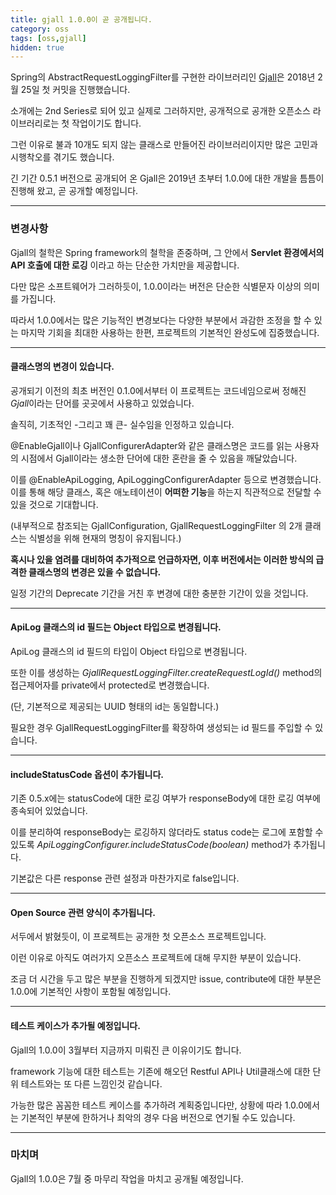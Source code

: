 ```yaml
---
title: gjall 1.0.0이 곧 공개됩니다.
category: oss
tags: [oss,gjall]
hidden: true
---
```


Spring의 AbstractRequestLoggingFilter를 구현한 라이브러리인 [Gjall](https://gjall.sollabs.tech/)은 2018년 2월 25일 첫 커밋을 진행했습니다.

소개에는 2nd Series로 되어 있고 실제로 그러하지만, 공개적으로 공개한 오픈소스 라이브러리로는 첫 작업이기도 합니다.

그런 이유로 불과 10개도 되지 않는 클래스로 만들어진 라이브러리이지만 많은 고민과 시행착오를 겪기도 했습니다.

긴 기간 0.5.1 버전으로 공개되어 온 Gjall은 2019년 초부터 1.0.0에 대한 개발을 틈틈이 진행해 왔고, 곧 공개할 예정입니다.

---
### 변경사항
   
Gjall의 철학은 Spring framework의 철학을 존중하며, 그 안에서 **Servlet 환경에서의 API 호출에 대한 로깅** 이라고 하는 단순한 가치만을 제공합니다.

다만 많은 소프트웨어가 그러하듯이, 1.0.0이라는 버전은 단순한 식별문자 이상의 의미를 가집니다. 

따라서 1.0.0에서는 많은 기능적인 변경보다는 다양한 부분에서 과감한 조정을 할 수 있는 마지막 기회을 최대한 사용하는 한편, 프로젝트의 기본적인 완성도에 집중했습니다. 

---
#### 클래스명의 변경이 있습니다.
   
공개되기 이전의 최초 버전인 0.1.0에서부터 이 프로젝트는 코드네임으로써 정해진 *Gjall*이라는 단어를 곳곳에서 사용하고 있었습니다.

솔직히, 기초적인 -그리고 꽤 큰- 실수임을 인정하고 있습니다.

@EnableGjall이나 GjallConfigurerAdapter와 같은 클래스명은 코드를 읽는 사용자의 시점에서 Gjall이라는 생소한 단어에 대한 혼란을 줄 수 있음을 깨달았습니다.

이를 @EnableApiLogging, ApiLoggingConfigurerAdapter 등으로 변경했습니다. 이를 통해 해당 클래스, 혹은 애노테이션이 **어떠한 기능**을 하는지 직관적으로 전달할 수 있을 것으로 기대합니다.

(내부적으로 참조되는 GjallConfiguration, GjallRequestLoggingFilter 의 2개 클래스는 식별성을 위해 현재의 명칭이 유지됩니다.)

**혹시나 있을 염려를 대비하여 추가적으로 언급하자면, 이후 버전에서는 이러한 방식의 급격한 클래스명의 변경은 있을 수 없습니다.**

일정 기간의 Deprecate 기간을 거친 후 변경에 대한 충분한 기간이 있을 것입니다.

---
#### ApiLog 클래스의 id 필드는 Object 타입으로 변경됩니다.
   
ApiLog 클래스의 id 필드의 타입이 Object 타입으로 변경됩니다.

또한 이를 생성하는 *GjallRequestLoggingFilter.createRequestLogId()* method의 접근제어자를 private에서 protected로 변경했습니다.

(단, 기본적으로 제공되는 UUID 형태의 id는 동일합니다.)

필요한 경우 GjallRequestLoggingFilter를 확장하여 생성되는 id 필드를 주입할 수 있습니다.

---
#### includeStatusCode 옵션이 추가됩니다.
   
기존 0.5.x에는 statusCode에 대한 로깅 여부가 responseBody에 대한 로깅 여부에 종속되어 있었습니다.

이를 분리하여 responseBody는 로깅하지 않더라도 status code는 로그에 포함할 수 있도록 *ApiLoggingConfigurer.includeStatusCode(boolean)* method가 추가됩니다.

기본값은 다른 response 관련 설정과 마찬가지로 false입니다.

---
#### Open Source 관련 양식이 추가됩니다.

서두에서 밝혔듯이, 이 프로젝트는 공개한 첫 오픈소스 프로젝트입니다.

이런 이유로 아직도 여러가지 오픈소스 프로젝트에 대해 무지한 부분이 있습니다.

조금 더 시간을 두고 많은 부분을 진행하게 되겠지만 issue, contribute에 대한 부분은 1.0.0에 기본적인 사항이 포함될 예정입니다.

---

#### 테스트 케이스가 추가될 예정입니다.

Gjall의 1.0.0이 3월부터 지금까지 미뤄진 큰 이유이기도 합니다.

framework 기능에 대한 테스트는 기존에 해오던 Restful API나 Util클래스에 대한 단위 테스트와는 또 다른 느낌인것 같습니다.

가능한 많은 꼼꼼한 테스트 케이스를 추가하려 계획중입니다만, 상황에 따라 1.0.0에서는 기본적인 부분에 한하거나 최악의 경우 다음 버전으로 연기될 수도 있습니다.

---
### 마치며

Gjall의 1.0.0은 7월 중 마무리 작업을 마치고 공개될 예정입니다.